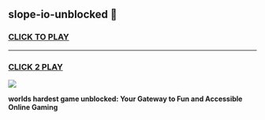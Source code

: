 
## slope-io-unblocked 👋
<h3>
<a href="https://premium.freeplayer.one?title=slope-io-unblocked&ref=14F">CLICK TO PLAY</a></h3>
<hr>

<h3>
<a href="https://premium.freeplayer.one?title=slope-io-unblocked&ref=14F">CLICK 2 PLAY</a>
  
</h3>

<a href="https://premium.freeplayer.one?title=slope-io-unblocked&ref=12F/"><img src="https://clearcache.store/games.png"></a>


**worlds hardest game unblocked: Your Gateway to Fun and Accessible Online Gaming**
